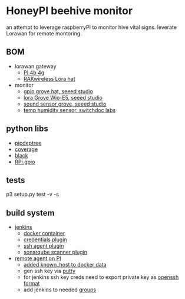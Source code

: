 # HoneyPI beehive monitor
an attempt to leverage raspberryPI to monitor hive vital signs. leverate Lorawan
for remote montoring.

## BOM
- lorawan gateway
    - [PI 4b 4g](https://www.raspberrypi.com/products/raspberry-pi-4-model-b/)
    - [RAKwireless Lora hat](https://www.rakwireless.com/en-us/products/lpwan-gateways-and-concentrators/rak2245-pihat)
- monitor
    - [gpio grove hat, seeed studio](https://wiki.seeedstudio.com/Grove_Base_Hat_for_Raspberry_Pi/)
    - [lora Grove Wio-E5, seeed studio](https://wiki.seeedstudio.com/Grove_LoRa_E5_New_Version/)
    - [sound sensor grove, seeed studio](https://wiki.seeedstudio.com/Grove-Sound_Sensor/)
    - [temp humidity sensor, switchdoc labs](https://shop.switchdoc.com/collections/shop-all/products/sht30-i2c-waterproof-temperature-and-humidity-sensor-with-grove)

## python libs
- [pipdeptree](https://pypi.org/project/pipdeptree/)
- [coverage](https://pypi.org/project/coverage/)
- [black](https://pypi.org/project/black/)
- [RPi.gpio](https://pypi.org/project/RPi.GPIO/)

## tests
 p3 setup.py test -v  -s <fully qualified test class>

## build system
- [jenkins](https://www.jenkins.io/)
    - [docker container](https://github.com/jenkinsci/docker/)
    - [credentials plugin](https://github.com/jenkinsci/credentials-plugin)
    - [ssh agent plugin](https://plugins.jenkins.io/ssh-agent/)
    - [sonarqube scanner plugin](https://docs.sonarqube.org/latest/analysis/scan/sonarscanner-for-jenkins/)
- [remote agent on PI](https://www.gdcorner.com/2019/12/27/JenkinsHomeLab-P2-LinuxAgents.html)
    - [added known_host to docker data](https://stackoverflow.com/questions/44441935/cant-connect-to-jenkins-slave-no-known-hosts-file-was-found-at-var-jenkins-hom)
    - gen ssh key via [putty](https://www.ssh.com/academy/ssh/putty/windows/puttygen)
    - for jenkins ssh key creds need to export private key as [openssh format](https://stackoverflow.com/questions/53636532/jenkins-what-is-the-correct-format-for-private-key-in-credentials) 
    - add jenkins to needed [groups](https://forums.raspberrypi.com/viewtopic.php?t=225274)
